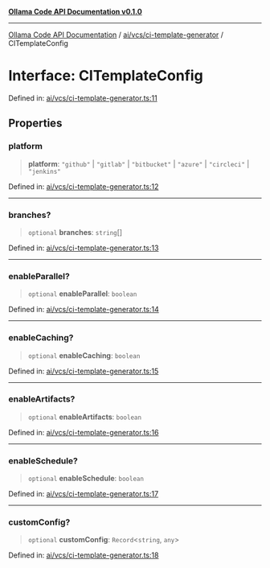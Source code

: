 [**Ollama Code API Documentation v0.1.0**](../../../../README.md)

***

[Ollama Code API Documentation](../../../../modules.md) / [ai/vcs/ci-template-generator](../README.md) / CITemplateConfig

# Interface: CITemplateConfig

Defined in: [ai/vcs/ci-template-generator.ts:11](https://github.com/erichchampion/ollama-code/blob/d2cd048413007cebba90b2ada3aac13c65c13827/ollama-code/src/ai/vcs/ci-template-generator.ts#L11)

## Properties

### platform

> **platform**: `"github"` \| `"gitlab"` \| `"bitbucket"` \| `"azure"` \| `"circleci"` \| `"jenkins"`

Defined in: [ai/vcs/ci-template-generator.ts:12](https://github.com/erichchampion/ollama-code/blob/d2cd048413007cebba90b2ada3aac13c65c13827/ollama-code/src/ai/vcs/ci-template-generator.ts#L12)

***

### branches?

> `optional` **branches**: `string`[]

Defined in: [ai/vcs/ci-template-generator.ts:13](https://github.com/erichchampion/ollama-code/blob/d2cd048413007cebba90b2ada3aac13c65c13827/ollama-code/src/ai/vcs/ci-template-generator.ts#L13)

***

### enableParallel?

> `optional` **enableParallel**: `boolean`

Defined in: [ai/vcs/ci-template-generator.ts:14](https://github.com/erichchampion/ollama-code/blob/d2cd048413007cebba90b2ada3aac13c65c13827/ollama-code/src/ai/vcs/ci-template-generator.ts#L14)

***

### enableCaching?

> `optional` **enableCaching**: `boolean`

Defined in: [ai/vcs/ci-template-generator.ts:15](https://github.com/erichchampion/ollama-code/blob/d2cd048413007cebba90b2ada3aac13c65c13827/ollama-code/src/ai/vcs/ci-template-generator.ts#L15)

***

### enableArtifacts?

> `optional` **enableArtifacts**: `boolean`

Defined in: [ai/vcs/ci-template-generator.ts:16](https://github.com/erichchampion/ollama-code/blob/d2cd048413007cebba90b2ada3aac13c65c13827/ollama-code/src/ai/vcs/ci-template-generator.ts#L16)

***

### enableSchedule?

> `optional` **enableSchedule**: `boolean`

Defined in: [ai/vcs/ci-template-generator.ts:17](https://github.com/erichchampion/ollama-code/blob/d2cd048413007cebba90b2ada3aac13c65c13827/ollama-code/src/ai/vcs/ci-template-generator.ts#L17)

***

### customConfig?

> `optional` **customConfig**: `Record`\<`string`, `any`\>

Defined in: [ai/vcs/ci-template-generator.ts:18](https://github.com/erichchampion/ollama-code/blob/d2cd048413007cebba90b2ada3aac13c65c13827/ollama-code/src/ai/vcs/ci-template-generator.ts#L18)
